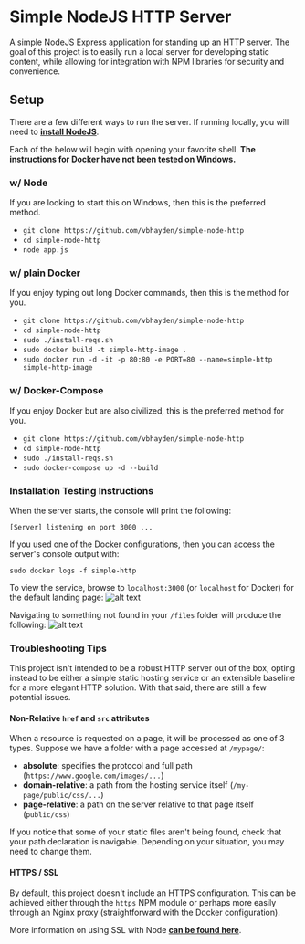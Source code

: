 # Simple NodeJS HTTP Server

A simple NodeJS Express application for standing up an HTTP server.  The goal of this project is to easily run a local server for developing static content, while allowing for integration with NPM libraries for security and convenience.

## Setup
There are a few different ways to run the server.  If running locally, you will need to **[install NodeJS](https://nodejs.org/en/download/)**.  

Each of the below will begin with opening your favorite shell.  **The instructions for Docker have not been tested on Windows.**

### w/ Node
If you are looking to start this on Windows, then this is the preferred method.  
- `git clone https://github.com/vbhayden/simple-node-http`
- `cd simple-node-http`
- `node app.js`

### w/ plain Docker
If you enjoy typing out long Docker commands, then this is the method for you.
- `git clone https://github.com/vbhayden/simple-node-http`
- `cd simple-node-http`
- `sudo ./install-reqs.sh`
- `sudo docker build -t simple-http-image .`
- `sudo docker run -d -it -p 80:80 -e PORT=80 --name=simple-http simple-http-image`

### w/ Docker-Compose
If you enjoy Docker but are also civilized, this is the preferred method for you.
- `git clone https://github.com/vbhayden/simple-node-http`
- `cd simple-node-http`
- `sudo ./install-reqs.sh`
- `sudo docker-compose up -d --build`

### Installation Testing Instructions
When the server starts, the console will print the following:
```
[Server] listening on port 3000 ...
```
If you used one of the Docker configurations, then you can access the server's console output with:
```
sudo docker logs -f simple-http
```

To view the service, browse to `localhost:3000` (or `localhost` for Docker) for the default landing page:
![alt text](https://i.imgur.com/2P3mAl9.png "Default landing page")

Navigating to something not found in your `/files` folder will produce the following:
![alt text](https://i.imgur.com/GvPEwDa.png "404")

### Troubleshooting Tips
This project isn't intended to be a robust HTTP server out of the box, opting instead to be either a simple static hosting service or an extensible baseline for a more elegant HTTP solution.  With that said, there are still a few potential issues.

#### Non-Relative `href` and `src` attributes
When a resource is requested on a page, it will be processed as one of 3 types.  Suppose we have a folder with a page accessed at `/mypage/`:
- **absolute**: specifies the protocol and full path (`https://www.google.com/images/...`)
- **domain-relative**: a path from the hosting service itself (`/my-page/public/css/...`)
- **page-relative**: a path on the server relative to that page itself (`public/css`)

If you notice that some of your static files aren't being found, check that your path declaration is navigable.  Depending on your situation, you may need to change them.

#### HTTPS / SSL
By default, this project doesn't include an HTTPS configuration.  This can be achieved either through the `https` NPM module or perhaps more easily through an Nginx proxy (straightforward with the Docker configuration).  

More information on using SSL with Node **[can be found here](https://www.sitepoint.com/how-to-use-ssltls-with-node-js/)**.  
